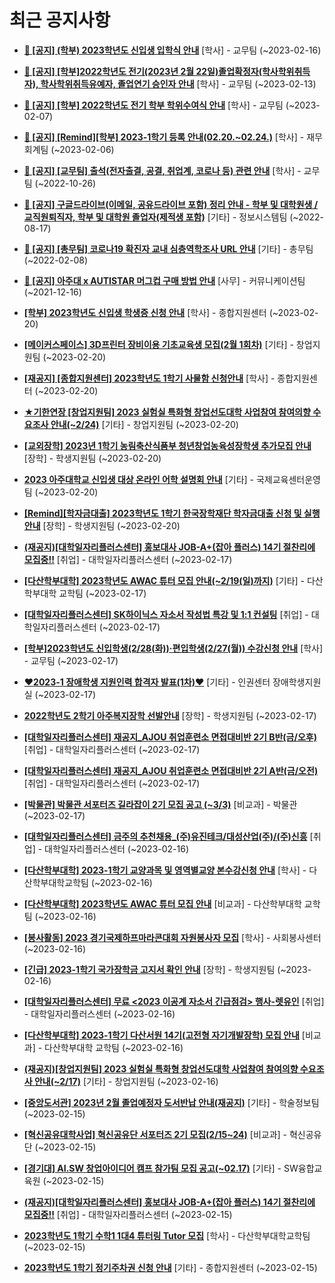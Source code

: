 # 최근 공지사항

* **[📌 [공지] (학부) 2023학년도 신입생 입학식 안내](http://ajou.ac.kr/kr/ajou/notice.do?mode=view&amp;articleNo=210823&amp;article.offset=0&amp;articleLimit=30)**
 [학사] - 교무팀 (~2023-02-16)

* **[📌 [공지] [학부]2022학년도 전기(2023년 2월 22일)졸업확정자(학사학위취득자), 학사학위취득유예자, 졸업연기 승인자 안내](http://ajou.ac.kr/kr/ajou/notice.do?mode=view&amp;articleNo=210614&amp;article.offset=0&amp;articleLimit=30)**
 [학사] - 교무팀 (~2023-02-13)

* **[📌 [공지] [학부] 2022학년도 전기 학부 학위수여식 안내](http://ajou.ac.kr/kr/ajou/notice.do?mode=view&amp;articleNo=210409&amp;article.offset=0&amp;articleLimit=30)**
 [학사] - 교무팀 (~2023-02-07)

* **[📌 [공지] [Remind][학부] 2023-1학기 등록 안내(02.20.~02.24.)](http://ajou.ac.kr/kr/ajou/notice.do?mode=view&amp;articleNo=210364&amp;article.offset=0&amp;articleLimit=30)**
 [학사] - 재무회계팀 (~2023-02-06)

* **[📌 [공지] [교무팀] 출석(전자출결, 공결, 취업계, 코로나 등) 관련 안내](http://ajou.ac.kr/kr/ajou/notice.do?mode=view&amp;articleNo=205552&amp;article.offset=0&amp;articleLimit=30)**
 [학사] - 교무팀 (~2022-10-26)

* **[📌 [공지] 구글드라이브(이메일, 공유드라이브 포함) 정리 안내 - 학부 및 대학원생 / 교직원퇴직자, 학부 및 대학원 졸업자(제적생 포함)](http://ajou.ac.kr/kr/ajou/notice.do?mode=view&amp;articleNo=202858&amp;article.offset=0&amp;articleLimit=30)**
 [기타] - 정보시스템팀 (~2022-08-17)

* **[📌 [공지] [총무팀] 코로나19 확진자 교내 심층역학조사 URL 안내](http://ajou.ac.kr/kr/ajou/notice.do?mode=view&amp;articleNo=180493&amp;article.offset=0&amp;articleLimit=30)**
 [기타] - 총무팀 (~2022-02-08)

* **[📌 [공지] 아주대 x AUTISTAR 머그컵 구매 방법 안내](http://ajou.ac.kr/kr/ajou/notice.do?mode=view&amp;articleNo=147976&amp;article.offset=0&amp;articleLimit=30)**
 [사무] - 커뮤니케이션팀 (~2021-12-16)

* **[[학부] 2023학년도 신입생 학생증 신청 안내](http://ajou.ac.kr/kr/ajou/notice.do?mode=view&amp;articleNo=210926&amp;article.offset=0&amp;articleLimit=30)**
 [학사] - 종합지원센터 (~2023-02-20)

* **[[메이커스페이스] 3D프린터 장비이용 기초교육생 모집(2월 1회차)](http://ajou.ac.kr/kr/ajou/notice.do?mode=view&amp;articleNo=210925&amp;article.offset=0&amp;articleLimit=30)**
 [기타] - 창업지원팀 (~2023-02-20)

* **[[재공지] [종합지원센터] 2023학년도 1학기 사물함 신청안내](http://ajou.ac.kr/kr/ajou/notice.do?mode=view&amp;articleNo=210921&amp;article.offset=0&amp;articleLimit=30)**
 [학사] - 종합지원센터 (~2023-02-20)

* **[★기한연장 [창업지원팀] 2023 실험실 특화형 창업선도대학 사업참여 참여의향 수요조사 안내(~2/24)](http://ajou.ac.kr/kr/ajou/notice.do?mode=view&amp;articleNo=210919&amp;article.offset=0&amp;articleLimit=30)**
 [기타] - 창업지원팀 (~2023-02-20)

* **[[교외장학] 2023년 1학기 농림축산식품부 청년창업농육성장학생 추가모집 안내](http://ajou.ac.kr/kr/ajou/notice.do?mode=view&amp;articleNo=210903&amp;article.offset=0&amp;articleLimit=30)**
 [장학] - 학생지원팀 (~2023-02-20)

* **[2023 아주대학교 신입생 대상 온라인 어학 설명회 안내](http://ajou.ac.kr/kr/ajou/notice.do?mode=view&amp;articleNo=210895&amp;article.offset=0&amp;articleLimit=30)**
 [기타] - 국제교육센터운영팀 (~2023-02-20)

* **[[Remind][학자금대출] 2023학년도 1학기 한국장학재단 학자금대출 신청 및 실행 안내](http://ajou.ac.kr/kr/ajou/notice.do?mode=view&amp;articleNo=210892&amp;article.offset=0&amp;articleLimit=30)**
 [장학] - 학생지원팀 (~2023-02-20)

* **[(재공지)[대학일자리플러스센터] 홍보대사 JOB-A+(잡아 플러스) 14기 절찬리에 모집중!!](http://ajou.ac.kr/kr/ajou/notice.do?mode=view&amp;articleNo=210883&amp;article.offset=0&amp;articleLimit=30)**
 [취업] - 대학일자리플러스센터 (~2023-02-17)

* **[[다산학부대학] 2023학년도 AWAC 튜터 모집 안내(~2/19(일)까지)](http://ajou.ac.kr/kr/ajou/notice.do?mode=view&amp;articleNo=210882&amp;article.offset=0&amp;articleLimit=30)**
 [기타] - 다산학부대학 교학팀 (~2023-02-17)

* **[[대학일자리플러스센터] SK하이닉스 자소서 작성법 특강 및 1:1 컨설팅](http://ajou.ac.kr/kr/ajou/notice.do?mode=view&amp;articleNo=210880&amp;article.offset=0&amp;articleLimit=30)**
 [취업] - 대학일자리플러스센터 (~2023-02-17)

* **[[학부]2023학년도 신입학생(2/28(화))·편입학생(2/27(월)) 수강신청 안내](http://ajou.ac.kr/kr/ajou/notice.do?mode=view&amp;articleNo=210867&amp;article.offset=0&amp;articleLimit=30)**
 [학사] - 교무팀 (~2023-02-17)

* **[♥2023-1 장애학생 지원인력 합격자 발표(1차)♥](http://ajou.ac.kr/kr/ajou/notice.do?mode=view&amp;articleNo=210858&amp;article.offset=0&amp;articleLimit=30)**
 [기타] - 인권센터 장애학생지원실 (~2023-02-17)

* **[2022학년도 2학기 아주복지장학 선발안내](http://ajou.ac.kr/kr/ajou/notice.do?mode=view&amp;articleNo=210857&amp;article.offset=0&amp;articleLimit=30)**
 [장학] - 학생지원팀 (~2023-02-17)

* **[[대학일자리플러스센터] 재공지_AJOU 취업훈련소 면접대비반 2기 B반(금/오후)](http://ajou.ac.kr/kr/ajou/notice.do?mode=view&amp;articleNo=210856&amp;article.offset=0&amp;articleLimit=30)**
 [취업] - 대학일자리플러스센터 (~2023-02-17)

* **[[대학일자리플러스센터] 재공지_AJOU 취업훈련소 면접대비반 2기 A반(금/오전)](http://ajou.ac.kr/kr/ajou/notice.do?mode=view&amp;articleNo=210855&amp;article.offset=0&amp;articleLimit=30)**
 [취업] - 대학일자리플러스센터 (~2023-02-17)

* **[[박물관] 박물관 서포터즈 길라잡이 2기 모집 공고 (~3/3)](http://ajou.ac.kr/kr/ajou/notice.do?mode=view&amp;articleNo=210846&amp;article.offset=0&amp;articleLimit=30)**
 [비교과] - 박물관 (~2023-02-17)

* **[[대학일자리플러스센터] 금주의 추천채용_(주)유진테크/대성산업(주)/(주)신흥](http://ajou.ac.kr/kr/ajou/notice.do?mode=view&amp;articleNo=210837&amp;article.offset=0&amp;articleLimit=30)**
 [취업] - 대학일자리플러스센터 (~2023-02-16)

* **[[다산학부대학] 2023-1학기 교양과목 및 영역별교양 본수강신청 안내](http://ajou.ac.kr/kr/ajou/notice.do?mode=view&amp;articleNo=210835&amp;article.offset=0&amp;articleLimit=30)**
 [학사] - 다산학부대학교학팀 (~2023-02-16)

* **[[다산학부대학] 2023학년도 AWAC 튜터 모집 안내](http://ajou.ac.kr/kr/ajou/notice.do?mode=view&amp;articleNo=210829&amp;article.offset=0&amp;articleLimit=30)**
 [비교과] - 다산학부대학 교학팀 (~2023-02-16)

* **[[봉사활동] 2023 경기국제하프마라콘대회 자원봉사자 모집](http://ajou.ac.kr/kr/ajou/notice.do?mode=view&amp;articleNo=210826&amp;article.offset=0&amp;articleLimit=30)**
 [학사] - 사회봉사센터 (~2023-02-16)

* **[[긴급] 2023-1학기 국가장학금 고지서 확인 안내](http://ajou.ac.kr/kr/ajou/notice.do?mode=view&amp;articleNo=210813&amp;article.offset=0&amp;articleLimit=30)**
 [장학] - 학생지원팀 (~2023-02-16)

* **[[대학일자리플러스센터] 무료 &lt;2023 이공계 자소서 긴급점검&gt; 행사-렛유인](http://ajou.ac.kr/kr/ajou/notice.do?mode=view&amp;articleNo=210812&amp;article.offset=0&amp;articleLimit=30)**
 [취업] - 대학일자리플러스센터 (~2023-02-16)

* **[[다산학부대학] 2023-1학기 다산서원 14기(고전형 자기개발장학) 모집 안내](http://ajou.ac.kr/kr/ajou/notice.do?mode=view&amp;articleNo=210810&amp;article.offset=0&amp;articleLimit=30)**
 [비교과] - 다산학부대학 교학팀 (~2023-02-16)

* **[(재공지)[창업지원팀] 2023 실험실 특화형 창업선도대학 사업참여 참여의향 수요조사 안내(~2/17)](http://ajou.ac.kr/kr/ajou/notice.do?mode=view&amp;articleNo=210804&amp;article.offset=0&amp;articleLimit=30)**
 [기타] - 창업지원팀 (~2023-02-16)

* **[[중앙도서관] 2023년 2월 졸업예정자 도서반납 안내(재공지)](http://ajou.ac.kr/kr/ajou/notice.do?mode=view&amp;articleNo=210796&amp;article.offset=0&amp;articleLimit=30)**
 [기타] - 학술정보팀 (~2023-02-15)

* **[[혁신공유대학사업] 혁신공유단 서포터즈 2기 모집(2/15~24)](http://ajou.ac.kr/kr/ajou/notice.do?mode=view&amp;articleNo=210789&amp;article.offset=0&amp;articleLimit=30)**
 [비교과] - 혁신공유단 (~2023-02-15)

* **[[경기대] AI.SW 창업아이디어 캠프 참가팀 모집 공고(~02.17)](http://ajou.ac.kr/kr/ajou/notice.do?mode=view&amp;articleNo=210784&amp;article.offset=0&amp;articleLimit=30)**
 [기타] - SW융합교육원 (~2023-02-15)

* **[(재공지)[대학일자리플러스센터] 홍보대사 JOB-A+(잡아 플러스) 14기 절찬리에 모집중!!](http://ajou.ac.kr/kr/ajou/notice.do?mode=view&amp;articleNo=210780&amp;article.offset=0&amp;articleLimit=30)**
 [취업] - 대학일자리플러스센터 (~2023-02-15)

* **[2023학년도 1학기 수학1 1대4 튜터링 Tutor 모집](http://ajou.ac.kr/kr/ajou/notice.do?mode=view&amp;articleNo=210778&amp;article.offset=0&amp;articleLimit=30)**
 [학사] - 다산학부대학교학팀 (~2023-02-15)

* **[2023학년도 1학기 정기주차권 신청 안내](http://ajou.ac.kr/kr/ajou/notice.do?mode=view&amp;articleNo=210777&amp;article.offset=0&amp;articleLimit=30)**
 [기타] - 종합지원센터 (~2023-02-15)
